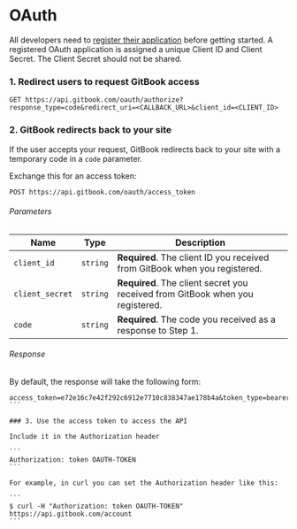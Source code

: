 # OAuth

All developers need to [register their application](https://www.gitbook.com/settings/developers) before getting started. A registered OAuth application is assigned a unique Client ID and Client Secret. The Client Secret should not be shared.

### 1. Redirect users to request GitBook access

```
GET https://api.gitbook.com/oauth/authorize?response_type=code&redirect_uri=<CALLBACK_URL>&client_id=<CLIENT_ID>
```

### 2. GitBook redirects back to your site

If the user accepts your request, GitBook redirects back to your site with a temporary code in a `code` parameter.

Exchange this for an access token:

```
POST https://api.gitbook.com/oauth/access_token
```

###### Parameters

| Name | Type | Description |
| -- | -- | -- |
| `client_id` | `string` | **Required**. The client ID you received from GitBook when you registered. |
| `client_secret` | `string` | **Required**. The client secret you received from GitBook when you registered. |
| `code` | `string` | **Required**. The code you received as a response to Step 1. |

###### Response

By default, the response will take the following form:

````
access_token=e72e16c7e42f292c6912e7710c838347ae178b4a&token_type=bearer
```

### 3. Use the access token to access the API

Include it in the Authorization header

```
Authorization: token OAUTH-TOKEN
```

For example, in curl you can set the Authorization header like this:

```
$ curl -H "Authorization: token OAUTH-TOKEN" https://api.gitbook.com/account
```